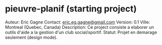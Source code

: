 # pieuvre-planif (starting project)

Auteur: 	Eric Gagne 
Contact: 	eric.eg.gagne@gmail.com
Version: 	0.1
Ville:		Montreal (Quebec, Canada)
Description:	Ce project consiste a elaborer un outils d'aide a la gestion d'un club social/sportif. 
Statut: 	Projet en demarage seulement (design mode).



